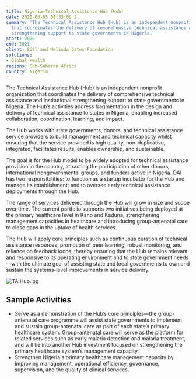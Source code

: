 ```yaml
---
title: Nigeria—Technical Assistance Hub (Hub)
date: 2020-06-05 08:33:00 Z
summary: 'The Technical Assistance Hub (Hub) is an independent nonprofit organization
  that coordinates the delivery of comprehensive technical assistance and institutional
  strengthening support to state governments in Nigeria. '
start: 2020
end: 2021
client: Bill and Melinda Gates Foundation
solutions:
- Global Health
regions: Sub-Saharan Africa
country: Nigeria
---
```


The Technical Assistance Hub (Hub) is an independent nonprofit organization that coordinates the delivery of comprehensive technical assistance and institutional strengthening support to state governments in Nigeria. The Hub’s activities address fragmentation in the design and delivery of technical assistance to states in Nigeria, enabling increased collaboration, coordination, learning, and impact. 

The Hub works with state governments, donors, and technical assistance service providers to build management and technical capacity whilst ensuring that the service provided is high quality, non-duplicative, integrated, facilitates results, enables ownership, and sustainable.

The goal is for the Hub model to be widely adopted for technical assistance provision in the country, attracting the participation of other donors, international nongovernmental groups, and funders active in Nigeria. DAI has two responsibilities: to function as a startup incubator for the Hub and manage its establishment; and to oversee early technical assistance deployments through the Hub. 

The range of services delivered through the Hub will grow in size and scope over time. The current portfolio supports two initiatives being deployed at the primary healthcare level in Kano and Kaduna, strengthening management capacities in healthcare and introducing group-antenatal care to close gaps in the uptake of health services. 

The Hub will apply core principles such as continuous curation of technical assistance resources, promotion of peer learning, robust monitoring, and reliance on feedback loops, thereby ensuring that the Hub remains relevant and responsive to its operating environment and to state government needs—with the ultimate goal of assisting state and local governments to own and sustain the systems-level improvements in service delivery. 

![TA Hub.jpg](/uploads/TA%20Hub.jpg)

## Sample Activities

* Serve as a demonstration of the Hub’s core principles—the group-antenatal care programme will assist state governments to implement and sustain group-antenatal care as part of each state’s primary healthcare system. Group-antenatal care will serve as the platform for related services such as early malaria detection and malaria treatment, and will tie into another Hub investment focused on strengthening the primary healthcare system’s management capacity. 
* Strengthen Nigeria's primary healthcare management capacity by improving management, operational efficiency, governance, supervision, and the quality of clinical services. 
